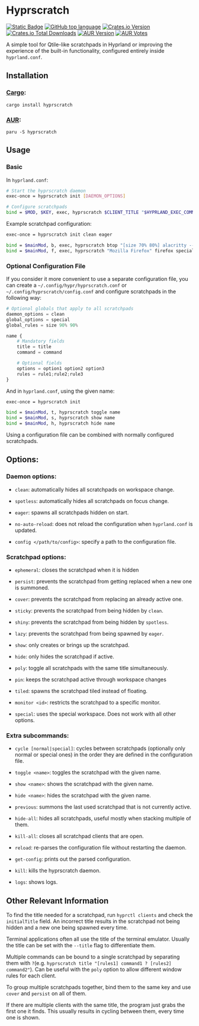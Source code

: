 # Hyprscratch
[![Static Badge](https://img.shields.io/badge/Hyprland-grey?style=for-the-badge&logo=hyprland&logoSize=auto)](https://github.com/hyprwm/Hyprland)
[![GitHub top language](https://img.shields.io/github/languages/top/sashetophizika/hyprscratch?style=for-the-badge&logo=rust&logoSize=auto&logoColor=black&color=brightgreen)](https://www.rust-lang.org/)
[![Crates.io Version](https://img.shields.io/crates/v/hyprscratch?style=for-the-badge&color=orange)](https://crates.io/crates/hyprscratch)
[![Crates.io Total Downloads](https://img.shields.io/crates/d/hyprscratch?style=for-the-badge&color=orange)](https://crates.io/crates/hyprscratch)
[![AUR Version](https://img.shields.io/aur/version/hyprscratch?style=for-the-badge&color=blue)](https://aur.archlinux.org/packages/hyprscratch)
[![AUR Votes](https://img.shields.io/aur/votes/hyprscratch?style=for-the-badge&color=blue)](https://aur.archlinux.org/packages/hyprscratch)


A simple tool for Qtile-like scratchpads in Hyprland or improving the experience of the built-in functionality, configured entirely inside `hyprland.conf`.

## Installation
### [Cargo](https://crates.io/crates/hyprscratch):

```
cargo install hyprscratch
```
### [AUR](https://aur.archlinux.org/packages/hyprscratch):
```
paru -S hyprscratch
```

## Usage

### Basic
In `hyprland.conf`:

```bash
# Start the hyprscratch daemon
exec-once = hyprscratch init [DAEMON_OPTIONS]

# Configure scratchpads
bind = $MOD, $KEY, exec, hyprscratch $CLIENT_TITLE "$HYPRLAND_EXEC_COMMAND" [SCRATCHPAD_OPTIONS]
```

Example scratchpad configuration:

```bash
exec-once = hyprscratch init clean eager

bind = $mainMod, b, exec, hyprscratch btop "[size 70% 80%] alacritty --title btop -e btop" persist pin
bind = $mainMod, f, exec, hyprscratch "Mozilla Firefox" firefox special monitor 1
```

### Optional Configuration File
If you consider it more convenient to use a separate configuration file, you can create a  `~/.config/hypr/hyprscratch.conf` or `~/.config/hyprscratch/config.conf` and configure scratchpads in the following way:

```python
# Optional globals that apply to all scratchpads
daemon_options = clean
global_options = special
global_rules = size 90% 90%

name {
    # Mandatory fields
    title = title                        
    command = command

    # Optional fields
    options = option1 option2 option3
    rules = rule1;rule2;rule3
}
```

And in `hyprland.conf`, using the given name:

```bash
exec-once = hyprscratch init 

bind = $mainMod, t, hyprscratch toggle name
bind = $mainMod, s, hyprscratch show name
bind = $mainMod, h, hyprscratch hide name
```

Using a configuration file can be combined with normally configured scratchpads.

## Options:

### Daemon options:

* `clean`: automatically hides all scratchpads on workspace change.

* `spotless`: automatically hides all scratchpads on focus change.

* `eager`: spawns all scratchpads hidden on start.

* `no-auto-reload`: does not reload the configuration when `hyprland.conf` is updated.

* `config </path/to/config>`: specify a path to the configuration file.

### Scratchpad options:

* `ephemeral`: closes the scratchpad when it is hidden

* `persist`: prevents the scratchpad from getting replaced when a new one is summoned.

* `cover`: prevents the scratchpad from replacing an already active one.

* `sticky`: prevents the scratchpad from being hidden by `clean`.

* `shiny`: prevents the scratchpad from being hidden by `spotless`.

* `lazy`: prevents the scratchpad from being spawned by `eager`.

* `show`: only creates or brings up the scratchpad.

* `hide`: only hides the scratchpad if active.

* `poly`: toggle all scratchpads with the same title simultaneously.

* `pin`: keeps the scratchpad active through workspace changes

* `tiled`: spawns the scratchpad tiled instead of floating.

* `monitor <id>`: restricts the scratchpad to a specific monitor.

* `special`: uses the special workspace. Does not work with all other options.

### Extra subcommands:

* `cycle [normal|special]`: cycles between scratchpads (optionally only normal or special ones) in the order they are defined in the configuration file.

* `toggle <name>`: toggles the scratchpad with the given name.

* `show <name>`: shows the scratchpad with the given name.

* `hide <name>`: hides the scratchpad with the given name.

* `previous`: summons the last used scratchpad that is not currently active.

* `hide-all`: hides all scratchpads, useful mostly when stacking multiple of them.

* `kill-all`: closes all scratchpad clients that are open.

* `reload`: re-parses the configuration file without restarting the daemon.

* `get-config`: prints out the parsed configuration.

* `kill`: kills the hyprscratch daemon.

* `logs`: shows logs.


## Other Relevant Information
To find the title needed for a scratchpad, run `hyprctl clients` and check the `initialTitle` field. An incorrect title results in the scratchpad not being hidden and a new one being spawned every time.

Terminal applications often all use the title of the terminal emulator. Usually the title can be set with the `--title` flag to differentiate them.

Multiple commands can be bound to a single scratchpad by separating them with `?`(e.g. `hyprscratch title "[rules1] command1 ? [rules2] command2"`). Can be useful with the `poly` option to allow different window rules for each client.

To group multiple scratchpads together, bind them to the same key and use `cover` and `persist` on all of them. 

If there are multiple clients with the same title, the program just grabs the first one it finds. This usually results in cycling between them, every time one is shown.
